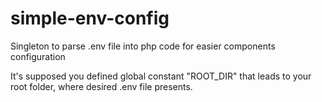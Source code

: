 # simple-env-config
Singleton to parse .env file into php code for easier components configuration

It's supposed you defined global constant "ROOT_DIR" that leads to your root folder, where desired .env file presents.
